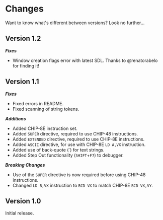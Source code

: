 # Changes

Want to know what's different between versions? Look no further...

## Version 1.2

___Fixes___

* Window creation flags error with latest SDL. Thanks to @renatorabelo for finding it!

## Version 1.1

___Fixes___

* Fixed errors in README.
* Fixed scanning of string tokens.

___Additions___

* Added CHIP-8E instruction set.
* Added `SUPER` directive, required to use CHIP-48 instructions.
* Added `EXTENDED` directive, required to use CHIP-8E instructions.
* Added `ASCII` directive, for use with CHIP-8E `LD A,VX` instruction.
* Added use of back-quote (`) for text strings.
* Added Step Out functionality (`SHIFT`+`F7`) to debugger.

___Breaking Changes___

* Use of the `SUPER` directive is now required before using CHIP-48 instructions.
* Changed `LD B,VX` instruction to `BCD VX` to match CHIP-8E `BCD VX,VY`.

## Version 1.0

Initial release.
